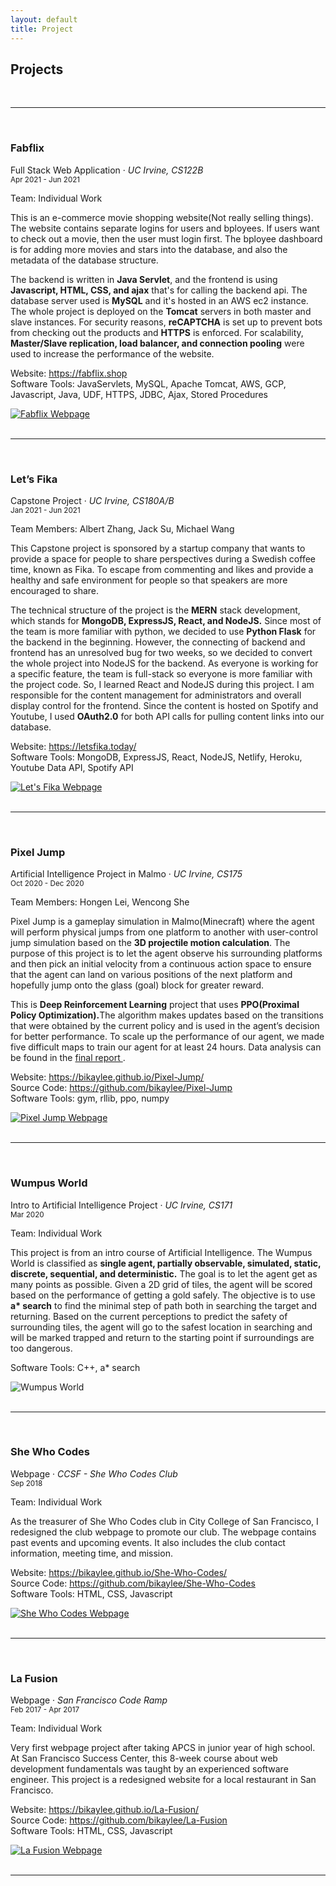 ```yaml
---
layout: default
title: Project
---
```


<h2> Projects </h2>

<br>
<hr>
<br>

<div class="row">
    <div class="col-sm-8" >
        <div class="container">
            <h3> 
                Fabflix 
            </h3>
            <p>
                Full Stack Web Application &middot; 
                <i>
                    UC Irvine, CS122B
                </i>
                <br>
                <small>
                    Apr 2021 - Jun 2021
                </small>
            </p>
            <p>
                Team: Individual Work
            </p>
            <p>
                This is an e-commerce movie shopping website(Not really selling things). The website contains separate logins for users and bployees. If users want to check out a movie, then the user must login first. The bployee dashboard is for adding more movies and stars into the database, and also the metadata of the database structure.
            </p>
            <p>
                The backend is written in <b>Java Servlet</b>, and the frontend is using <b>Javascript, HTML, CSS, and ajax</b> that's for calling the backend api. The database server used is <b>MySQL</b> and it's hosted in an AWS ec2 instance. The whole project is deployed on the <b>Tomcat</b> servers in both master and slave instances. For security reasons, <b>reCAPTCHA</b> is set up to prevent bots from checking out the products and <b>HTTPS</b> is enforced. For scalability, <b>Master/Slave replication, load balancer, and connection pooling</b> were used to increase the performance of the website.
            </p>
            <p>
                Website: 
                <a href="https://fabflix.shop">
                    https://fabflix.shop
                </a>
                <br>
                Software Tools: JavaServlets, MySQL, Apache Tomcat, AWS, GCP, Javascript, Java, UDF, HTTPS, JDBC, Ajax, Stored Procedures
            </p>
        </div>
    </div>
    <div class="col-sm-4">
            <a href="https://fabflix.shop">
                <img src="img/fabflix.png" alt="Fabflix Webpage">
            </a>
    </div>
</div>

<br>
<hr>
<br>

<div class="row">
    <div class="col-sm-8">
        <div class="container">
            <h3> 
                Let’s Fika 
            </h3>
            <p>
                Capstone Project &middot; 
                <i>
                    UC Irvine, CS180A/B
                </i>
                <br>
                <small>
                    Jan 2021 - Jun 2021
                </small>
            </p>
            <p>
                Team Members: Albert Zhang, Jack Su, Michael Wang
            </p>
            <p>
                This Capstone project is sponsored by a startup company that wants to provide a space for people to share perspectives during a Swedish coffee time, known as Fika. To escape from commenting and likes and provide a healthy and safe environment for people so that speakers are more encouraged to share.
            </p>
            <p>
                The technical structure of the project is the <b>MERN</b> stack development, which stands for <b>MongoDB, ExpressJS, React, and NodeJS.</b> Since most of the team is more familiar with python, we decided to use <b>Python Flask</b> for the backend in the beginning. However, the connecting of backend and frontend has an unresolved bug for two weeks, so we decided to convert the whole project into NodeJS for the backend. As everyone is working for a specific feature, the team is full-stack so everyone is more familiar with the project code. So, I learned React and NodeJS during this project. I am responsible for the content management for administrators and overall display control for the frontend. Since the content is hosted on Spotify and Youtube, I used <b>OAuth2.0</b> for both API calls for pulling content links into our database.
            </p>
            <p>
                Website: 
                <a href="https://letsfika.today/">
                    https://letsfika.today/ 
                </a>
                <br>
                Software Tools: MongoDB, ExpressJS, React, NodeJS, Netlify, Heroku, Youtube Data API, Spotify API
            </p>
        </div>
    </div>
    <div class="col-sm-4">
        <a href="https://letsfika.today/">
            <img src="img/letsfika.png" alt="Let's Fika Webpage">
        </a>
    </div>
</div>

<br>
<hr>
<br>

<div class="row">
    <div class="col-sm-8">
        <div class="container">
            <h3> 
                Pixel Jump 
            </h3>
            <p>
                Artificial Intelligence Project in Malmo &middot; 
                <i>
                    UC Irvine, CS175
                </i>
                <br>
                <small>
                    Oct 2020 - Dec 2020
                </small>
            </p>
            <p>
                Team Members: Hongen Lei, Wencong She
            </p>
            <p>
                Pixel Jump is a gameplay simulation in Malmo(Minecraft) where the agent will perform physical jumps from one platform to another with user-control jump simulation based on the <b> 3D projectile motion calculation</b>. The purpose of this project is to let the agent observe his surrounding platforms and then pick an initial velocity from a continuous action space to ensure that the agent can land on various positions of the next platform and hopefully jump onto the glass (goal) block for greater reward.
            </p>
            <p>
                This is <b>Deep Reinforcement Learning</b> project that uses <b>PPO(Proximal Policy Optimization).</b>The algorithm makes updates based on the transitions that were obtained by the current policy and is used in the agent’s decision for better performance. To scale up the performance of our agent, we made five difficult maps to train our agent for at least 24 hours. Data analysis can be found in the 
                <a href="https://bikaylee.github.io/Pixel-Jump/final.html">
                    final report
                </a>.
            </p>
            <p>
                Website: 
                <a href="https://bikaylee.github.io/Pixel-Jump/">
                    https://bikaylee.github.io/Pixel-Jump/
                </a>
                <br>
                Source Code: 
                <a href="https://github.com/bikaylee/Pixel-Jump">
                    https://github.com/bikaylee/Pixel-Jump
                </a>
                <br>
                Software Tools: gym, rllib, ppo, numpy
            </p>
        </div>
    </div>
    <div class="col-sm-4">
        <a href="https://bikaylee.github.io/Pixel-Jump/">
            <img src="img/pixeljump.gif" alt="Pixel Jump Webpage">
        </a>
    </div>
</div>

<br>
<hr>
<br>

<div class="row">
    <div class="col-sm-8">
        <div class="container">
            <h3> 
                Wumpus World 
            </h3>
            <p>
                Intro to Artificial Intelligence Project &middot; 
                <i>
                    UC Irvine, CS171
                </i>
                <br>
                <small>
                    Mar 2020
                </small>
            </p>
            <p>
                Team: Individual Work
            </p>
            <p>
                This project is from an intro course of Artificial Intelligence. The Wumpus World is classified as <b>single agent, partially observable, simulated, static, discrete, sequential, and deterministic.</b> The goal is to let the agent get as many points as possible. Given a 2D grid of tiles, the agent will be scored based on the performance of getting a gold safely. The objective is to use <b>a* search</b> to find the minimal step of path both in searching the target and returning. Based on the current perceptions to predict the safety of surrounding tiles, the agent will go to the safest location in searching and will be marked trapped and return to the starting point if surroundings are too dangerous.
            </p>
            <p>
                Software Tools: C++, a* search
            </p>
        </div>
    </div>
    <div class="col-sm-4">
            <img src="img/wumpusworld.png" alt="Wumpus World">
    </div>
</div>

<br>
<hr>
<br>

<div class="row">
    <div class="col-sm-8">
        <div class="container">
            <h3>
                She Who Codes 
            </h3>
            <p>
                Webpage &middot; 
                <i> 
                    CCSF - She Who Codes Club 
                </i> 
                <br>
                <small>
                    Sep 2018
                </small>
            </p>
            <p>
                Team: Individual Work
            </p>
            <p>
                As the treasurer of She Who Codes club in City College of San Francisco, I redesigned the club webpage to promote our club. The webpage contains past events and upcoming events. It also includes the club contact information, meeting time, and mission.
            </p>
            <p>
                Website: 
                <a href="https://bikaylee.github.io/She-Who-Codes/">
                    https://bikaylee.github.io/She-Who-Codes/
                </a>
                <br>
                Source Code: 
                <a href="https://github.com/bikaylee/She-Who-Codes">
                https://github.com/bikaylee/She-Who-Codes
                </a>
                <br>
                Software Tools: HTML, CSS, Javascript
            </p>
        </div>
    </div>
    <div class="col-sm-4">
        <a href="https://bikaylee.github.io/She-Who-Codes/">
            <img src="img/shewhocodes.png" alt="She Who Codes Webpage">
        </a>
    </div>
</div>

<br>
<hr>
<br>
<div class="row">
    <div class="col-sm-8">
        <div class="container">
            <h3> 
                La Fusion 
            </h3>
            <p>
                Webpage &middot; 
                <i>
                    San Francisco Code Ramp
                </i>  
                <br>
                <small>
                    Feb 2017 - Apr 2017
                </small>
            </p>
            <p>
            Team: Individual Work
            </p>
            <p>
                Very first webpage project after taking APCS in junior year of high school. At San Francisco Success Center, this 8-week course about web development fundamentals was taught by an experienced software engineer. This project is a redesigned website for a local restaurant in San Francisco.
            </p>
            <p>
                Website: 
                <a href="https://bikaylee.github.io/La-Fusion/">
                    https://bikaylee.github.io/La-Fusion/
                </a> 
                <br>
                Source Code: 
                <a href="https://github.com/bikaylee/La-Fusion">
                    https://github.com/bikaylee/La-Fusion
                </a>
                <br>
                Software Tools: HTML, CSS, Javascript
            </p>
        </div>
    </div>
    <div class="col-sm-4">
        <a href="https://bikaylee.github.io/La-Fusion/">
            <img src="img/lafusion.png" alt="La Fusion Webpage">
        </a>
    </div>
</div>

<br>
<hr>

